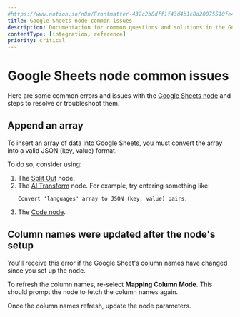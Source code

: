 ```yaml
---
#https://www.notion.so/n8n/Frontmatter-432c2b8dff1f43d4b1c8d20075510fe4
title: Google Sheets node common issues 
description: Documentation for common questions and solutions in the Google Sheets node in n8n, a workflow automation platform. Includes details of the issue and suggested resolutions.
contentType: [integration, reference]
priority: critical
---
```


# Google Sheets node common issues

Here are some common errors and issues with the [Google Sheets node](/integrations/builtin/app-nodes/n8n-nodes-base.googlesheets/) and steps to resolve or troubleshoot them.

## Append an array

To insert an array of data into Google Sheets, you must convert the array into a valid JSON (key, value) format.

To do so, consider using:

1. The [Split Out](/integrations/builtin/core-nodes/n8n-nodes-base.splitout/) node.
1. The [AI Transform](/integrations/builtin/core-nodes/n8n-nodes-base.aitransform/) node. For example, try entering something like:
    ```
    Convert 'languages' array to JSON (key, value) pairs.
    ```
1. The [Code node](/integrations/builtin/core-nodes/n8n-nodes-base.code/).

<!-- vale off -->
## Column names were updated after the node's setup
<!-- vale on -->

You'll receive this error if the Google Sheet's column names have changed since you set up the node.

To refresh the column names, re-select **Mapping Column Mode**. This should prompt the node to fetch the column names again.

Once the column names refresh, update the node parameters.
